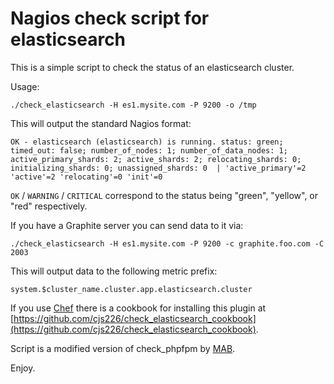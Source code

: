 Nagios check script for elasticsearch
=====================================

This is a simple script to check the status of an elasticsearch cluster.

Usage:

    ./check_elasticsearch -H es1.mysite.com -P 9200 -o /tmp

This will output the standard Nagios format:

    OK - elasticsearch (elasticsearch) is running. status: green; timed_out: false; number_of_nodes: 1; number_of_data_nodes: 1; active_primary_shards: 2; active_shards: 2; relocating_shards: 0; initializing_shards: 0; unassigned_shards: 0  | 'active_primary'=2 'active'=2 'relocating'=0 'init'=0

`OK` / `WARNING` / `CRITICAL` correspond to the status being "green", "yellow", or "red" respectively.

If you have a Graphite server you can send data to it via:

    ./check_elasticsearch -H es1.mysite.com -P 9200 -c graphite.foo.com -C 2003
    
This will output data to the following metric prefix:

    system.$cluster_name.cluster.app.elasticsearch.cluster
    
If you use [Chef](https://www.getchef.com/chef/) there is a cookbook for installing this plugin at [https://github.com/cjs226/check_elasticsearch_cookbook](https://github.com/cjs226/check_elasticsearch_cookbook).

Script is a modified version of check\_phpfpm by [MAB](https://github.com/mabitt/mab-nagios-plugins).

Enjoy.
